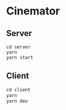 
# Cinemator


## Server

```
cd server
yarn 
yarn start
```

## Client
```typescript
cd client 
yarn 
yarn dev
```
